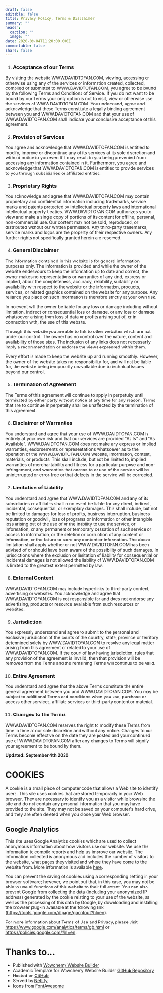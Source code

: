 ```yaml
---
draft: false
editable: false
title: Privacy Policy, Terms & Disclaimer
summary: ""
header:
  caption: ""
  image: ""
date: 2020-09-04T11:20:00.000Z
commentable: false
share: false
---
```


<!-- Google Tag Manager (noscript) -->
<noscript><iframe src="https://www.googletagmanager.com/ns.html?id=GTM-PD4GZXJ"
height="0" width="0" style="display:none;visibility:hidden"></iframe></noscript>
<!-- End Google Tag Manager (noscript) -->

1. ### **Acceptance of our Terms**

By visiting the website WWW.DAVIDTOFAN.COM, viewing, accessing or otherwise using any of the services or information created, collected, compiled or submitted to WWW.DAVIDTOFAN.COM, you agree to be bound by the following Terms and Conditions of Service. If you do not want to be bound by our Terms your only option is not to visit, view or otherwise use the services of WWW.DAVIDTOFAN.COM. You understand, agree and acknowledge that these Terms constitute a legally binding agreement between you and WWW.DAVIDTOFAN.COM and that your use of WWW.DAVIDTOFAN.COM shall indicate your conclusive acceptance of this agreement.

2. ### **Provision of Services**

You agree and acknowledge that WWW.DAVIDTOFAN.COM is entitled to modify, improve or discontinue any of its services at its sole discretion and without notice to you even if it may result in you being prevented from accessing any information contained in it. Furthermore, you agree and acknowledge that WWW.DAVIDTOFAN.COM is entitled to provide services to you through subsidiaries or affiliated entities.

3. ### **Proprietary Rights**

You acknowledge and agree that WWW.DAVIDTOFAN.COM may contain proprietary and confidential information including trademarks, service marks and patents protected by intellectual property laws and international intellectual property treaties. WWW.DAVIDTOFAN.COM authorizes you to view and make a single copy of portions of its content for offline, personal, non-commercial use. Our content may not be sold, reproduced, or distributed without our written permission. Any third-party trademarks, service marks and logos are the property of their respective owners. Any further rights not specifically granted herein are reserved.

4. ### **General Disclaimer**

The information contained in this website is for general information purposes only. The information is provided and while the owner of the website endeavours to keep the information up to date and correct, the owner makes no representations or warranties of any kind, express or implied, about the completeness, accuracy, reliability, suitability or availability with respect to the website or the information, products, services, or related graphics contained on the website for any purpose. Any reliance you place on such information is therefore strictly at your own risk.

In no event will the owner be liable for any loss or damage including without limitation, indirect or consequential loss or damage, or any loss or damage whatsoever arising from loss of data or profits arising out of, or in connection with, the use of this website.

Through this website you are able to link to other websites which are not under our control. The owner has no control over the nature, content and availability of those sites. The inclusion of any links does not necessarily imply a recommendation or endorse the views expressed within them.​

Every effort is made to keep the website up and running smoothly. However, the owner of the website takes no responsibility for, and will not be liable for, the website being temporarily unavailable due to technical issues beyond our control.

5. ### **Termination of Agreement**

The Terms of this agreement will continue to apply in perpetuity until terminated by either party without notice at any time for any reason. Terms that are to continue in perpetuity shall be unaffected by the termination of this agreement.

6. ### **Disclaimer of Warranties**

You understand and agree that your use of WWW.DAVIDTOFAN.COM is entirely at your own risk and that our services are provided "As Is" and "As Available". WWW.DAVIDTOFAN.COM does not make any express or implied warranties, endorsements or representations whatsoever as to the operation of the WWW.DAVIDTOFAN.COM website, information, content, materials, or products. This shall include, but not be limited to, implied warranties of merchantability and fitness for a particular purpose and non-infringement, and warranties that access to or use of the service will be uninterrupted or error-free or that defects in the service will be corrected.

7. ### **Limitation of Liability**

You understand and agree that WWW.DAVIDTOFAN.COM and any of its subsidiaries or affiliates shall in no event be liable for any direct, indirect, incidental, consequential, or exemplary damages. This shall include, but not be limited to damages for loss of profits, business interruption, business reputation or goodwill, loss of programs or information or other intangible loss arising out of the use of or the inability to use the service, or information, or any permanent or temporary cessation of such service or access to information, or the deletion or corruption of any content or information, or the failure to store any content or information. The above limitation shall apply whether or not WWW.DAVIDTOFAN.COM has been advised of or should have been aware of the possibility of such damages. In jurisdictions where the exclusion or limitation of liability for consequential or incidental damages is not allowed the liability of WWW.DAVIDTOFAN.COM is limited to the greatest extent permitted by law.

8. ### **External Content**

WWW.DAVIDTOFAN.COM may include hyperlinks to third-party content, advertising or websites. You acknowledge and agree that WWW.DAVIDTOFAN.COM is not responsible for and does not endorse any advertising, products or resource available from such resources or websites.

9. ### **Jurisdiction**

You expressly understand and agree to submit to the personal and exclusive jurisdiction of the courts of the country, state, province or territory determined solely by WWW.DAVIDTOFAN.COM to resolve any legal matter arising from this agreement or related to your use of WWW.DAVIDTOFAN.COM. If the court of law having jurisdiction, rules that any provision of the agreement is invalid, then that provision will be removed from the Terms and the remaining Terms will continue to be valid.​

10. ### **Entire Agreement**

You understand and agree that the above Terms constitute the entire general agreement between you and WWW.DAVIDTOFAN.COM. You may be subject to additional Terms and conditions when you use, purchase or access other services, affiliate services or third-party content or material.

11. ### **Changes to the Terms**

WWW.DAVIDTOFAN.COM reserves the right to modify these Terms from time to time at our sole discretion and without any notice. Changes to our Terms become effective on the date they are posted and your continued use of WWW.DAVIDTOFAN.COM after any changes to Terms will signify your agreement to be bound by them.​

**Updated:  September 4th 2020**

# COOKIES

A cookie is a small piece of computer code that allows a Web site to identify users. This site uses cookies that are stored temporarily in your Web browser. They are necessary to identify you as a visitor while browsing the site and do not contain any personal information that you may have provided to the site. They may not be saved on your computer's hard drive, and they are often deleted when you close your Web browser.

## Google Analytics

This site uses Google Analytics cookies which are used to collect anonymous information about how visitors use our website. We use the information to compile reports and help us improve our website. The information collected is anonymous and includes the number of visitors to the website, what pages they visited and where they have come to the website from. More information is available [here](https://developers.google.com/analytics/devguides/collection/analyticsjs/cookie-usage).

You can prevent the saving of cookies using a corresponding setting in your browser software; however, we point out that, in this case, you may not be able to use all functions of this website to their full extent. You can also prevent Google from collecting the data (including your anonymized IP address) generated by the cookie relating to your use of the website, as well as the processing of this data by Google, by downloading and installing the browser plug-in available at the following link (<https://tools.google.com/dlpage/gaoptout?hl=en>).

For more information about Terms of Use and Privacy, please visit <https://www.google.com/analytics/terms/gb.html> or <https://policies.google.com/?hl=en>.

# Thanks to...

- Published with [Wowchemy Website Builder](https://wowchemy.com/)
- Academic Template for Wowchemy Website Builder [GitHub Repository](https://github.com/wowchemy/starter-academic)
- Hosted on [GitHub](https://github.com/)
- Served by [Netlify](https://www.netlify.com/)
- Icons from [FontAwesome](https://fontawesome.com/)
